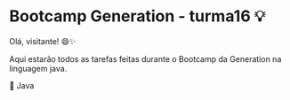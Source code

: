 # Bootcamp Generation - turma16 💡
Olá, visitante! 😄✨

Aqui estarão todos as tarefas feitas durante o Bootcamp da Generation na linguagem java. 

🔴 Java
